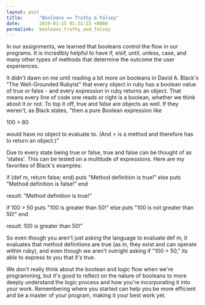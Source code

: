```yaml
---
layout: post
title:      "Booleans == Truthy & Falsey"
date:       2019-01-15 01:31:23 +0000
permalink:  booleans_truthy_and_falsey
---
```



In our assignments, we learned that booleans control the flow in our programs. It is incredibly helpful to have if, elsif, until, unless, case, and many other types of methods that determine the outcome the user experiences. 

It didn't dawn on me until reading a bit more on booleans in David A. Black's "The Well-Grounded Rubyist" that every object in ruby has a boolean value of true or false - and every expression in ruby returns an object. That means every line of code one reads or right is a boolean, whether we think about it or not. To top it off, true and false are objects as well. If they weren't, as Black states, "then a pure Boolean expression like

100 > 80 

would have no object to evaluate to. (And > is a method and therefore has to return an object.)"


Due to every state being true or false, true and false can be thought of as 'states'. This can be tested on a multitude of expressions. 
Here are my favorites of Black's examples:

if (def m, return false; end)
    puts "Method definition is true!"
else
    puts "Method definition is false!"
end

result: "Method definition is true!"

if 100 > 50 
    puts "100 is greater than 50!"
else 
    puts "100 is not greater than 50!"
end 

result: 100 is greater than 50!"

So even though you aren't just asking the language to evaluate def m, it evaluates that method definitions are true (as in, they exist and can operate within ruby), and even though we aren't outright asking if "100 > 50," its able to express to you that it's true. 

We don't really think about the boolean and logic flow when we're programming, but it's good to reflect on the nature of booleans to more deeply understand the logic process and how you're incorporating it into your work. Remembering where you started can help you be more efficient and be a master of your program, making it your best work yet.  
